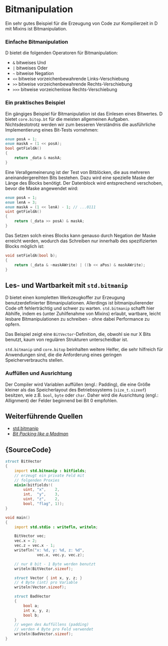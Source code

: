 # Bitmanipulation

Ein sehr gutes Beispiel für die Erzeugung von Code zur
Kompilierzeit in D mit Mixins ist Bitmanipulation.

### Einfache Bitmanipulation

D bietet die folgenden Operatoren für Bitmanipulation:

- `&` bitweises Und
- `|` bitweises Oder
- `~` bitweise Negation
- `<<`  bitweise vorzeichenbewahrende Links-Verschiebung
- `>>`  bitweise vorzeichenbewahrende Rechts-Verschiebung
- `>>>` bitweise vorzeichenlose Rechts-Verschiebung

### Ein praktisches Beispiel

Ein gängiges Beispiel für Bitmanipulation ist das Einlesen
eines Bitwertes. D bietet `core.bitop.bt` für die meisten
allgemeinen Aufgaben. Nichtsdestotrotz werden wir zum besseren
Verständnis die ausführliche Implementierung eines Bit-Tests
vornehmen:

```d
enum posA = 1;
enum maskA = (1 << posA);
bool getFieldA()
{
    return _data & maskA;
}
```

Eine Verallgemeinerung ist der Test von Bitblöcken,
die aus mehreren aneinandergereihten Bits bestehen.
Dazu wird eine spezielle Maske der Länge des Blocks
benötigt. Der Datenblock wird entsprechend verschoben,
bevor die Maske angewendet wird:

```d
enum posA = 1;
enum lenA = 3;
enum maskA = (1 << lenA) - 1; // ...0111
uint getFieldA()
{
    return (_data >> posA) & maskA;
}
```

Das Setzen solch eines Blocks kann genauso durch
Negation der Maske erreicht werden, wodurch das Schreiben
nur innerhalb des spezifizierten Blocks möglich ist:

```d
void setFieldA(bool b);
{
    return (_data & ~maskAWrite) | ((b << aPos) & maskAWrite);
}
```

## Les- und Wartbarkeit mit `std.bitmanip`

D bietet einen kompletten Werkzeugkoffer zur Erzeugung
benutzerdefinierter Bitmanipulationen. Allerdings ist
bitmanipulierender Code oft fehlerträchtig und schwer
zu warten.
`std.bitmanip` schafft hier Abhilfe, indem es (unter
Zuhilfenahme von Mixins) erlaubt, wartbare, leicht
lesbare Bitmanipulationen zu schreiben - ohne dabei
Performance zu opfern.

Das Beispiel zeigt eine `BitVector`-Definition, die,
obwohl sie nur X Bits benutzt, kaum von regulären Strukturen
unterscheidbar ist.

`std.bitmanip` und `core.bitop` beinhalten weitere Helfer,
die sehr hilfreich für Anwendungen sind, die die Anforderung
eines geringen Speicherverbrauchs stellen.

### Auffüllen und Ausrichtung

Der Compiler wird Variablen auffüllen (engl.: Padding), die
eine Größe kleiner als das Speicherlayout des Betriebssystems
(`size_t.sizeof`) besitzen, wie z.B. `bool`, `byte` oder `char`.
Daher wird die Ausrichtung (engl.: Allignment) der Felder
beginnend bei Bit 0 empfohlen.

## Weiterführende Quellen

- [std.bitmanip](http://dlang.org/phobos/std_bitmanip.html)
- [_Bit Packing like a Madman_](http://dconf.org/2016/talks/sechet.html)

## {SourceCode}

```d
struct BitVector
{
    import std.bitmanip : bitfields;
    // erzeugt ein private Feld mit
    // folgenden Proxies
    mixin(bitfields!(
        uint, "x",    2,
        int,  "y",    3,
        uint, "z",    2,
        bool, "flag", 1));
}

void main()
{
    import std.stdio : writefln, writeln;

    BitVector vec;
    vec.x = 2;
    vec.z = vec.x - 1;
    writefln("x: %d, y: %d, z: %d",
              vec.x, vec.y, vec.z);

    // nur 8 bit - 1 Byte werden benutzt
    writeln(BitVector.sizeof);

    struct Vector { int x, y, z; }
    // 4 Byte (int) pro Variable
    writeln(Vector.sizeof);

    struct BadVector
    {
        bool a;
        int x, y, z;
        bool b;
    }
    // wegen des Auffüllens (padding)
    // werden 4 Byte pro Feld verwendet
    writeln(BadVector.sizeof);
}
```
